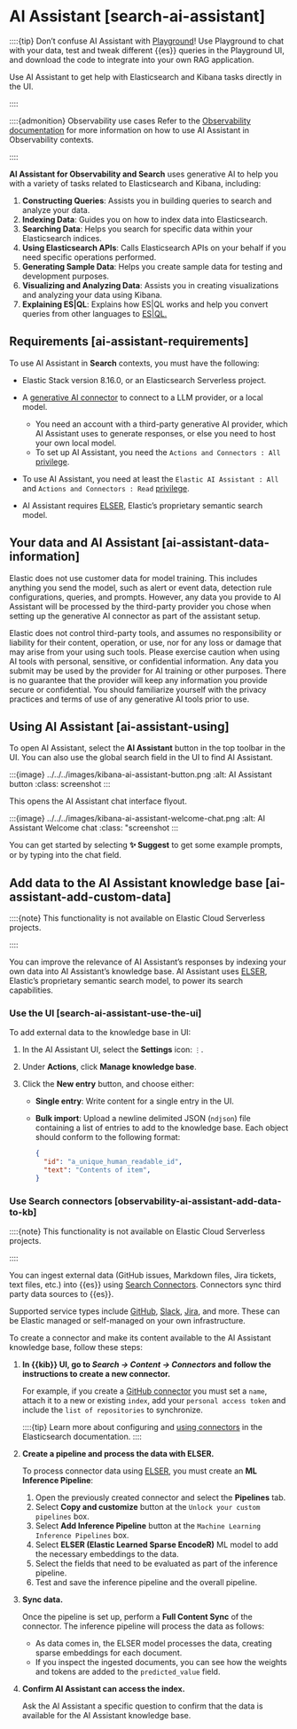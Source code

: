 # AI Assistant [search-ai-assistant]

::::{tip}
Don’t confuse AI Assistant with [Playground](../../../solutions/search/rag/playground.md)! Use Playground to chat with your data, test and tweak different {{es}} queries in the Playground UI, and download the code to integrate into your own RAG application.

Use AI Assistant to get help with Elasticsearch and Kibana tasks directly in the UI.

::::


::::{admonition} Observability use cases
Refer to the [Observability documentation](../../../solutions/observability/observability-ai-assistant.md) for more information on how to use AI Assistant in Observability contexts.

::::


**AI Assistant for Observability and Search** uses generative AI to help you with a variety of tasks related to Elasticsearch and Kibana, including:

1. **Constructing Queries**: Assists you in building queries to search and analyze your data.
2. **Indexing Data**: Guides you on how to index data into Elasticsearch.
3. **Searching Data**: Helps you search for specific data within your Elasticsearch indices.
4. **Using Elasticsearch APIs**: Calls Elasticsearch APIs on your behalf if you need specific operations performed.
5. **Generating Sample Data**: Helps you create sample data for testing and development purposes.
6. **Visualizing and Analyzing Data**: Assists you in creating visualizations and analyzing your data using Kibana.
7. **Explaining ES|QL**: Explains how ES|QL works and help you convert queries from other languages to [ES|QL.](../../../explore-analyze/query-filter/languages/esql.md)


## Requirements [ai-assistant-requirements]

To use AI Assistant in **Search** contexts, you must have the following:

* Elastic Stack version 8.16.0, or an Elasticsearch Serverless project.
* A [generative AI connector](../../../deploy-manage/manage-connectors.md) to connect to a LLM provider, or a local model.

    * You need an account with a third-party generative AI provider, which AI Assistant uses to generate responses, or else you need to host your own local model.
    * To set up AI Assistant, you need the `Actions and Connectors : All` [privilege](../../../deploy-manage/users-roles/cluster-or-deployment-auth/kibana-privileges.md).

* To use AI Assistant, you need at least the `Elastic AI Assistant : All` and `Actions and Connectors : Read` [privilege](../../../deploy-manage/users-roles/cluster-or-deployment-auth/kibana-privileges.md).
* AI Assistant requires [ELSER](../../../explore-analyze/machine-learning/nlp/ml-nlp-elser.md), Elastic’s proprietary semantic search model.


## Your data and AI Assistant [ai-assistant-data-information]

Elastic does not use customer data for model training. This includes anything you send the model, such as alert or event data, detection rule configurations, queries, and prompts. However, any data you provide to AI Assistant will be processed by the third-party provider you chose when setting up the generative AI connector as part of the assistant setup.

Elastic does not control third-party tools, and assumes no responsibility or liability for their content, operation, or use, nor for any loss or damage that may arise from your using such tools. Please exercise caution when using AI tools with personal, sensitive, or confidential information. Any data you submit may be used by the provider for AI training or other purposes. There is no guarantee that the provider will keep any information you provide secure or confidential. You should familiarize yourself with the privacy practices and terms of use of any generative AI tools prior to use.


## Using AI Assistant [ai-assistant-using]

To open AI Assistant, select the **AI Assistant** button in the top toolbar in the UI. You can also use the global search field in the UI to find AI Assistant.

:::{image} ../../../images/kibana-ai-assistant-button.png
:alt: AI Assistant button
:class: screenshot
:::

This opens the AI Assistant chat interface flyout.

:::{image} ../../../images/kibana-ai-assistant-welcome-chat.png
:alt: AI Assistant Welcome chat
:class: "screenshot
:::

You can get started by selecting **✨ Suggest** to get some example prompts, or by typing into the chat field.


## Add data to the AI Assistant knowledge base [ai-assistant-add-custom-data]

::::{note}
This functionality is not available on Elastic Cloud Serverless projects.

::::


You can improve the relevance of AI Assistant’s responses by indexing your own data into AI Assistant’s knowledge base. AI Assistant uses [ELSER](../../../explore-analyze/machine-learning/nlp/ml-nlp-elser.md), Elastic’s proprietary semantic search model, to power its search capabilities.


### Use the UI [search-ai-assistant-use-the-ui]

To add external data to the knowledge base in UI:

1. In the AI Assistant UI, select the **Settings** icon: `⋮`.
2. Under **Actions**, click **Manage knowledge base**.
3. Click the **New entry** button, and choose either:

    * **Single entry**: Write content for a single entry in the UI.
    * **Bulk import**: Upload a newline delimited JSON (`ndjson`) file containing a list of entries to add to the knowledge base. Each object should conform to the following format:

        ```json
        {
          "id": "a_unique_human_readable_id",
          "text": "Contents of item",
        }
        ```



### Use Search connectors [observability-ai-assistant-add-data-to-kb]

::::{note}
This functionality is not available on Elastic Cloud Serverless projects.

::::


You can ingest external data (GitHub issues, Markdown files, Jira tickets, text files, etc.) into {{es}} using [Search Connectors](elasticsearch://reference/ingestion-tools/search-connectors/index.md). Connectors sync third party data sources to {{es}}.

Supported service types include [GitHub](elasticsearch://reference/ingestion-tools/search-connectors/es-connectors-github.md), [Slack](elasticsearch://reference/ingestion-tools/search-connectors/es-connectors-slack.md), [Jira](elasticsearch://reference/ingestion-tools/search-connectors/es-connectors-jira.md), and more. These can be Elastic managed or self-managed on your own infrastructure.

To create a connector and make its content available to the AI Assistant knowledge base, follow these steps:

1. **In {{kib}} UI, go to *Search → Content → Connectors* and follow the instructions to create a new connector.**

    For example, if you create a [GitHub connector](elasticsearch://reference/ingestion-tools/search-connectors/es-connectors-github.md) you must set a `name`, attach it to a new or existing `index`, add your `personal access token` and include the `list of repositories` to synchronize.

    ::::{tip}
    Learn more about configuring and [using connectors](elasticsearch://reference/ingestion-tools/search-connectors/connectors-ui-in-kibana.md) in the Elasticsearch documentation.
    ::::

2. **Create a pipeline and process the data with ELSER.**

    To process connector data using [ELSER](../../../explore-analyze/machine-learning/nlp/ml-nlp-elser.md), you must create an **ML Inference Pipeline**:

    1. Open the previously created connector and select the **Pipelines** tab.
    2. Select **Copy and customize** button at the `Unlock your custom pipelines` box.
    3. Select **Add Inference Pipeline** button at the `Machine Learning Inference Pipelines` box.
    4. Select **ELSER (Elastic Learned Sparse EncodeR)** ML model to add the necessary embeddings to the data.
    5. Select the fields that need to be evaluated as part of the inference pipeline.
    6. Test and save the inference pipeline and the overall pipeline.

3. **Sync data.**

    Once the pipeline is set up, perform a **Full Content Sync** of the connector. The inference pipeline will process the data as follows:

    * As data comes in, the ELSER model processes the data, creating sparse embeddings for each document.
    * If you inspect the ingested documents, you can see how the weights and tokens are added to the `predicted_value` field.

4. **Confirm AI Assistant can access the index.**

    Ask the AI Assistant a specific question to confirm that the data is available for the AI Assistant knowledge base.

